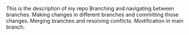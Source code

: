 This is the description of my repo
Branching and navigating between branches.
Making changes in different branches and committing those changes.
Merging branches and resolving conflicts.
Modification in main branch.